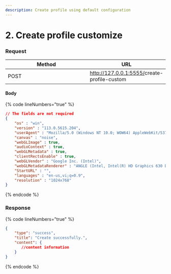 ```yaml
---
description: Create profile using default configuration
---
```


# 2. Create profile customize

### **Request**

<table><thead><tr><th width="249">Method</th><th>URL</th></tr></thead><tbody><tr><td>POST</td><td><a href="http://127.0.0.1:5555/create-profile-by-default">http://127.0.0.1:5555/</a>create-profile-custom</td></tr></tbody></table>

#### **Body**

{% code lineNumbers="true" %}
```json
// The fields are not required
{
    "os" : "win",
    "version" : "113.0.5615.204",
    "userAgent" : "Mozilla/5.0 (Windows NT 10.0; WOW64) AppleWebKit/537.36 (KHTML, like Gecko) Chrome/114.0.5615.183 Safari/537.36",
    "canvas" : "noise",
    "webGLImage" : true,
    "audioContext" : true,
    "webGLMetadata" : true,
    "clientRectsEnable" : true,
    "webGLVendor" : "Google Inc. (Intel)",
    "webGLMetadataRenderer" : "ANGLE (Intel, Intel(R) HD Graphics 630 Direct3D11 vs_5_0 ps_5_0, D3D11-21.20.16.4526)",
    "StartURL" : "",
    "languages" : "en-us,vi;q=0.9",
    "resolution" : "1024x768"
}
```
{% endcode %}

### **Response**

{% code lineNumbers="true" %}
```json
{
    "type": "success",
    "title": "Create successfully.",
    "content": {
       //content information 
    }
}
```
{% endcode %}
